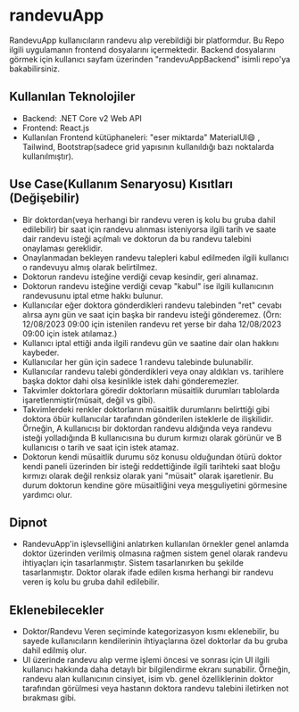 # randevuApp

RandevuApp kullanıcıların randevu alıp verebildiği bir platformdur. Bu Repo ilgili uygulamanın frontend dosyalarını içermektedir. Backend dosyalarını görmek için kullanıcı sayfam üzerinden "randevuAppBackend" isimli repo'ya bakabilirsiniz.

## Kullanılan Teknolojiler
- Backend: .NET Core v2 Web API
- Frontend: React.js
- Kullanılan Frontend kütüphaneleri: "eser miktarda" MaterialUI😄 , Tailwind, Bootstrap(sadece grid yapısının kullanıldığı bazı noktalarda kullanılmıştır).


## Use Case(Kullanım Senaryosu) Kısıtları (Değişebilir)
- Bir doktordan(veya herhangi bir randevu veren iş kolu bu gruba dahil edilebilir) bir saat için randevu alınması isteniyorsa ilgili tarih ve saate dair randevu isteği açılmalı ve doktorun da bu randevu talebini onaylaması gereklidir.
- Onaylanmadan bekleyen randevu talepleri kabul edilmeden ilgili kullanıcı o randevuyu almış olarak belirtilmez.
- Doktorun randevu isteğine verdiği cevap kesindir, geri alınamaz.
- Doktorun randevu isteğine verdiği cevap "kabul" ise ilgili kullanıcının randevusunu iptal etme hakkı bulunur.
- Kullanıcılar eğer doktora gönderdikleri randevu talebinden "ret" cevabı alırsa aynı gün ve saat için başka bir randevu isteği gönderemez. (Örn: 12/08/2023 09:00 için istenilen randevu ret yerse bir daha 12/08/2023 09:00 için istek atılamaz.)
- Kullanıcı iptal ettiği anda ilgili randevu gün ve saatine dair olan hakkını kaybeder.
- Kullanıcılar her gün için sadece 1 randevu talebinde bulunabilir.
- Kullanıcılar randevu talebi gönderdikleri veya onay aldıkları vs. tarihlere başka doktor dahi olsa kesinlikle istek dahi gönderemezler.
- Takvimler doktorlara göredir doktorların müsaitlik durumları tablolarda işaretlenmiştir(müsait, değil vs gibi).
- Takvimlerdeki renkler doktorların müsaitlik durumlarını belirttiği gibi doktora öbür kullanıcılar tarafından gönderilen isteklerle de ilişkilidir. Örneğin, A kullanıcısı bir doktordan randevu aldığında veya randevu isteği yolladığında B kullanıcısına bu durum kırmızı olarak görünür ve B kullanıcısı o tarih ve saat için istek atamaz.
- Doktorun kendi müsaitlik durumu söz konusu olduğundan ötürü doktor kendi paneli üzerinden bir isteği reddettiğinde ilgili tarihteki saat bloğu kırmızı olarak değil renksiz olarak yani "müsait" olarak işaretlenir. Bu durum doktorun kendine göre müsaitliğini veya meşguliyetini görmesine yardımcı olur.

## Dipnot
- RandevuApp'in işlevselliğini anlatırken kullanılan örnekler genel anlamda doktor üzerinden verilmiş olmasına rağmen sistem genel olarak randevu ihtiyaçları için tasarlanmıştır. Sistem tasarlanırken bu şekilde tasarlanmıştır. Doktor olarak ifade edilen kısma herhangi bir randevu veren iş kolu bu gruba dahil edilebilir.

## Eklenebilecekler
- Doktor/Randevu Veren seçiminde kategorizasyon kısmı eklenebilir, bu sayede kullanıcıların kendilerinin ihtiyaçlarına özel doktorlar da bu gruba dahil edilmiş olur.
- UI üzerinde randevu alıp verme işlemi öncesi ve sonrası için UI ilgili kullanıcı hakkında daha detaylı bir bilgilendirme ekranı sunabilir. Örneğin, randevu alan kullanıcının cinsiyet, isim vb. genel özelliklerinin doktor tarafından görülmesi veya hastanın doktora randevu talebini iletirken not bırakması gibi.
